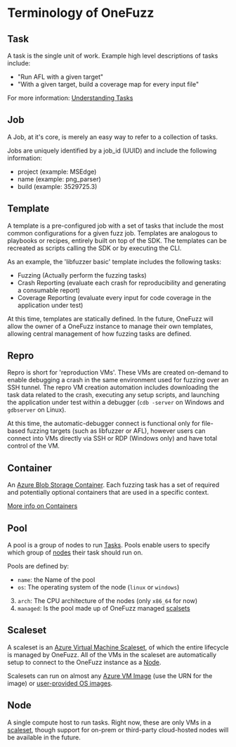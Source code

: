 # Terminology of OneFuzz

## Task

A task is the single unit of work. Example high level descriptions of tasks
include:

* "Run AFL with a given target"
* "With a given target, build a coverage map for every input file"

For more information: [Understanding Tasks](tasks.md)

## Job

A Job, at it's core, is merely an easy way to refer to a collection of tasks.

Jobs are uniquely identified by a job_id (UUID) and include the following
information:

* project (example: MSEdge)
* name (example: png_parser)
* build (example: 3529725.3)

## Template

A template is a pre-configured job with a set of tasks that include the most
common configurations for a given fuzz job. Templates are analogous to playbooks
or recipes, entirely built on top of the SDK. The templates can be recreated as
scripts calling the SDK or by executing the CLI.

As an example, the 'libfuzzer basic' template includes the following tasks:

* Fuzzing (Actually perform the fuzzing tasks)
* Crash Reporting (evaluate each crash for reproducibility and generating a
  consumable report)
* Coverage Reporting (evaluate every input for code coverage in the application
  under test)

At this time, templates are statically defined. In the future, OneFuzz will
allow the owner of a OneFuzz instance to manage their own templates, allowing
central management of how fuzzing tasks are defined.

## Repro

Repro is short for 'reproduction VMs'. These VMs are created on-demand to enable
debugging a crash in the same environment used for fuzzing over an SSH tunnel.
The repro VM creation automation includes downloading the task data related to
the crash, executing any setup scripts, and launching the application under test
within a debugger (`cdb -server` on Windows and `gdbserver` on Linux).

At this time, the automatic-debugger connect is functional only for file-based
fuzzing targets (such as libfuzzer or AFL), however users can connect into VMs
directly via SSH or RDP (Windows only) and have total control of the VM.

## Container

An
[Azure Blob Storage Container](https://docs.microsoft.com/en-us/azure/storage/blobs/storage-blobs-introduction).
Each fuzzing task has a set of required and potentially optional containers that
are used in a specific context.

[More info on Containers](containers.md)

## Pool

A pool is a group of nodes to run [Tasks](#task).  Pools enable users to
specify which group of [nodes](#node) their task should run on.

Pools are defined by:
* `name`: the Name of the pool
* `os`: The operating system of the node (`linux` or `windows`)
3. `arch`: The CPU architecture of the nodes (only `x86_64` for now)
4. `managed`: Is the pool made up of OneFuzz managed [scalsets](#scaleset)

## Scaleset

A scaleset is an [Azure Virtual Machine
Scaleset](https://docs.microsoft.com/en-us/azure/virtual-machine-scale-sets/overview),
of which the entire lifecycle is managed by OneFuzz.  All of the VMs in the
scaleset are automatically setup to connect to the OneFuzz instance as a
[Node](#node).

Scalesets can run on almost any [Azure VM
Image](https://docs.microsoft.com/en-us/azure/virtual-machines/linux/cli-ps-findimage)
(use the URN for the image) or [user-provided OS images](custom-images.md).

## Node

A single compute host to run tasks.  Right now, these are only VMs in a
[scaleset](#scaleset), though support for on-prem or third-party cloud-hosted
nodes will be available in the future.
